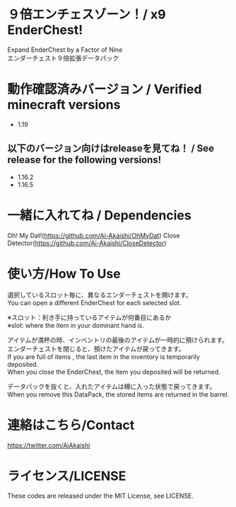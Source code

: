 # ９倍エンチェスゾーン！/ x9 EnderChest!
Expand EnderChest by a Factor of Nine  
エンダーチェスト９倍拡張データパック

# 動作確認済みバージョン / Verified minecraft versions

- 1.19

## 以下のバージョン向けはreleaseを見てね！ / See release for the following versions!

- 1.16.2
- 1.16.5

# 一緒に入れてね / Dependencies

Oh! My Dat!(https://github.com/Ai-Akaishi/OhMyDat)
Close Detector(https://github.com/Ai-Akaishi/CloseDetector)

# 使い方/How To Use

選択しているスロット毎に、異なるエンダーチェストを開けます。  
You can open a different EnderChest for each selected slot.  
  
※スロット：利き手に持っているアイテムが何番目にあるか  
※slot: where the item in your dominant hand is.  
  
アイテムが満杯の時、インベントリの最後のアイテムが一時的に預けられます。  
エンダーチェストを閉じると、預けたアイテムが戻ってきます。  
If you are full of items , the last item in the inventory is temporarily deposited.  
When you close the EnderChest, the item you deposited will be returned.  
  
データパックを抜くと、入れたアイテムは樽に入った状態で戻ってきます。  
When you remove this DataPack, the stored items are returned in the barrel.

# 連絡はこちら/Contact

https://twitter.com/AiAkaishi

# ライセンス/LICENSE

These codes are released under the MIT License, see LICENSE.
